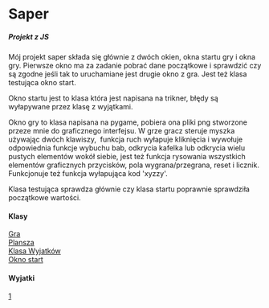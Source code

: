 # Saper
##### Projekt z JS 
Mój projekt saper składa się głównie z dwóch okien, okna startu gry i okna gry. Pierwsze okno ma za zadanie pobrać dane początkowe i sprawdzić czy są zgodne jeśli tak to uruchamiane jest drugie okno z gra. Jest też klasa testująca okno start.

Okno startu jest to klasa która jest napisana na trikner, błędy są wyłapywane przez klasę z wyjątkami.

Okno gry to klasa napisana na pygame, pobiera ona pliki png stworzone przeze mnie do graficznego interfejsu. W grze gracz steruje myszka używając dwóch klawiszy,  funkcja ruch wyłapuje kliknięcia i wywołuje odpowiednia funkcje wybuchu bab, odkrycia kafelka lub odkrycia wielu pustych elementów wokół siebie, jest też funkcja rysowania wszystkich elementów graficznych przycisków, pola wygrana/przegrana, reset i licznik. Funkcjonuje też funkcja wyłapująca kod 'xyzzy'.

Klasa testująca sprawdza głównie czy klasa startu poprawnie sprawdziła początkowe wartości.

#### Klasy
[Gra](https://github.com/FilipK-PK/Saper/blob/0413525c9a5175226af5267d6efd3a115a38c87a/gra.py#L80)  
[Plansza](https://github.com/FilipK-PK/Saper/blob/0413525c9a5175226af5267d6efd3a115a38c87a/gra.py#L65)  
[Klasa Wyjatków](https://github.com/FilipK-PK/Saper/blob/dabd49dd9e6321a867bbea224b15a6effff567c9/okno_start.py#L14)  
[Okno start](https://github.com/FilipK-PK/Saper/blob/dabd49dd9e6321a867bbea224b15a6effff567c9/okno_start.py#L19)

#### Wyjatki
[1](https://github.com/FilipK-PK/Saper/blob/dabd49dd9e6321a867bbea224b15a6effff567c9/okno_start.py#L14)  
